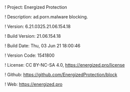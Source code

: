 ! Project: Energized Protection

! Description: ad.porn.malware blocking.

! Version: 6.21.0325.21.06.154.18

! Build Version: 21.06.154.18

! Build Date: Thu, 03 Jun 21 18:00:46

! Version Code: 1541800

! License: CC BY-NC-SA 4.0, https://energized.pro/license

! Github: https://github.com/EnergizedProtection/block

! Web: https://energized.pro
